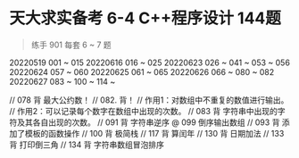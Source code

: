 #  天大求实备考 6-4 C++程序设计 144题 
>练手
> 901 每套 6 ~ 7 题

20220519 001 ~ 015
20220616 016 ~ 025
20220623 026 ~ 041 ~ 053 ~ 056
20220624 057 ~ 060
20220625 061 ~ 065
20220626 066 ~ 080 ~ 082
20220627 083 ~ 100 ~ 114 ~ 


// 078 背 最大公约数！
// 082. 背！
// 作用1：对数组中不重复的数值进行输出。
// 作用2：可以记录每个数字在数组中出现的次数。
// 083 背 字符串中出现的字符及其各自出现的次数。
// 091 背 字符串逆序 @ 099 倒序输出数组
// 093 背 添加了模板的函数操作
// 100 背 极简栈
// 117 背 算闰年
// 130 背 日期加法
// 133 背 打印倒三角
// 134 背 字符串数组冒泡排序
